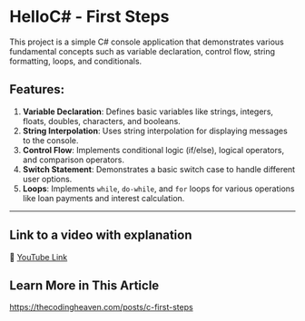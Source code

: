 # HelloC# - First Steps

This project is a simple C# console application that demonstrates various fundamental concepts such as variable declaration, control flow, string formatting, loops, and conditionals. 

## Features:

1. **Variable Declaration**: Defines basic variables like strings, integers, floats, doubles, characters, and booleans.
2. **String Interpolation**: Uses string interpolation for displaying messages to the console.
3. **Control Flow**: Implements conditional logic (if/else), logical operators, and comparison operators.
4. **Switch Statement**: Demonstrates a basic switch case to handle different user options.
5. **Loops**: Implements `while`, `do-while`, and `for` loops for various operations like loan payments and interest calculation.

---

## Link to a video with explanation

📍 [YouTube Link](https://youtu.be/8oFwNYNlKVg?si=yWkaRA88Ier4ULRR)

## Learn More in This Article
https://thecodingheaven.com/posts/c-first-steps
